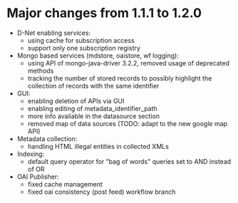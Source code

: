 # Major changes from 1.1.1 to 1.2.0

- D-Net enabling services:
	- using cache for subscription access
	- support only one subscription registry
- Mongo based services (mdstore, oaistore, wf logging):
	- using API of mongo-java-driver 3.2.2, removed usage of deprecated methods
	- tracking the number of stored records to possibly highlight the collection of records with the same identifier
- GUI:
	- enabling deletion of APIs via GUI
    - enabling editing of metadata_identifier_path
    - more info available in the datasource section
    - removed map of data sources (TODO: adapt to the new google map API)
- Metadata collection:
	-  handling HTML illegal entities in collected XMLs
- Indexing:
	- default query operator for "bag of words" queries set to AND instead of OR
- OAI Publisher:
    - fixed cache management
    - fixed oai consistency (post feed) workflow branch